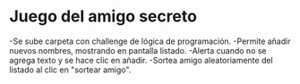 <h1>Juego del amigo secreto</h1>

-Se sube carpeta con challenge de lógica de programación.
-Permite añadir nuevos nombres, mostrando en pantalla listado.
-Alerta cuando no se agrega texto y se hace clic en añadir.
-Sortea amigo aleatoriamente del listado al clic en "sortear amigo".
